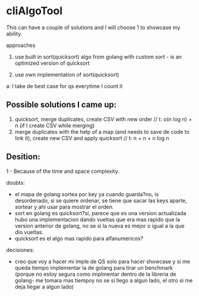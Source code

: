 # cliAlgoTool
This can have a couple of solutions and I will choose 1 to showcase my ability.

approaches
1. use built in sort(quicksort) algo from golang with custom sort - is an optimized version of quicksort

2. use own implementation of sort(quicksort)

a: I take de best case for qs everytime I count it
## Possible solutions I came up:
1. quicksort, merge duplicates, create CSV with new order // t: o(n log n) + n (if I create CSV while merging)
2. merge duplicates with the help of a map (and needs to save de code to link it), create new CSV and apply quicksort // t: n + n + n log n

## Desition:
1 - Because of the time and space complexity.

doubts:
- el mapa de golang sortea por key ya cuando guarda?no, is desordenado, si se quiere ordenar,
se tiene que sacar las keys aparte, sortear y ahi usar para mostrar el orden.
- sort en golang es quicksort?si, parece que es una version actualizada
hubo una implementacion dando vueltas que era mas rapido que la version anterior de golang, no se si la nueva es mejor o igual a la que dio vueltas.
- quicksort es el algo mas rapido para alfanumericos?

decisiones:
- creo que voy a hacer mi imple de QS solo para hacer showcase y si me queda tiempo implementar la de golang para tirar un benchmark (porque no estoy segura como implmentar dentro de la libreria de golang- me tomara mas tiempoy no se si llego a algun lado, el otro si me deja llegar a algun lado)